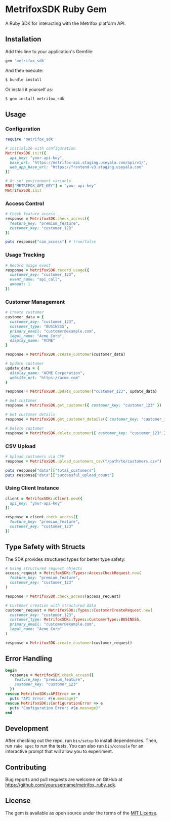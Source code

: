 # MetrifoxSDK Ruby Gem

A Ruby SDK for interacting with the Metrifox platform API.

## Installation

Add this line to your application's Gemfile:

```ruby
gem 'metrifox_sdk'
```

And then execute:

```bash
$ bundle install
```

Or install it yourself as:

```bash
$ gem install metrifox_sdk
```

## Usage

### Configuration

```ruby
require 'metrifox_sdk'

# Initialize with configuration
MetrifoxSDK.init({
  api_key: "your-api-key",
  base_url: "https://metrifox-api.staging.useyala.com/api/v1/",
  web_app_base_url: "https://frontend-v3.staging.useyala.com"
})

# Or set environment variable
ENV["METRIFOX_API_KEY"] = "your-api-key"
MetrifoxSDK.init
```

### Access Control

```ruby
# Check feature access
response = MetrifoxSDK.check_access({
  feature_key: "premium_feature",
  customer_key: "customer_123"
})

puts response["can_access"] # true/false
```

### Usage Tracking

```ruby
# Record usage event
response = MetrifoxSDK.record_usage({
  customer_key: "customer_123",
  event_name: "api_call",
  amount: 1
})
```

### Customer Management

```ruby
# Create customer
customer_data = {
  customer_key: "customer_123",
  customer_type: "BUSINESS",
  primary_email: "customer@example.com",
  legal_name: "Acme Corp",
  display_name: "ACME"
}

response = MetrifoxSDK.create_customer(customer_data)

# Update customer
update_data = {
  display_name: "ACME Corporation",
  website_url: "https://acme.com"
}

response = MetrifoxSDK.update_customer("customer_123", update_data)

# Get customer
response = MetrifoxSDK.get_customer({ customer_key: "customer_123" })

# Get customer details
response = MetrifoxSDK.get_customer_details({ customer_key: "customer_123" })

# Delete customer
response = MetrifoxSDK.delete_customer({ customer_key: "customer_123" })
```

### CSV Upload

```ruby
# Upload customers via CSV
response = MetrifoxSDK.upload_customers_csv("/path/to/customers.csv")

puts response["data"]["total_customers"]
puts response["data"]["successful_upload_count"]
```

### Using Client Instance

```ruby
client = MetrifoxSDK::Client.new({
  api_key: "your-api-key"
})

response = client.check_access({
  feature_key: "premium_feature",
  customer_key: "customer_123"
})
```

## Type Safety with Structs

The SDK provides structured types for better type safety:

```ruby
# Using structured request objects
access_request = MetrifoxSDK::Types::AccessCheckRequest.new(
  feature_key: "premium_feature",
  customer_key: "customer_123"
)

response = MetrifoxSDK.check_access(access_request)

# Customer creation with structured data
customer_request = MetrifoxSDK::Types::CustomerCreateRequest.new(
  customer_key: "customer_123",
  customer_type: MetrifoxSDK::Types::CustomerType::BUSINESS,
  primary_email: "customer@example.com",
  legal_name: "Acme Corp"
)

response = MetrifoxSDK.create_customer(customer_request)
```

## Error Handling

```ruby
begin
  response = MetrifoxSDK.check_access({
    feature_key: "premium_feature",
    customer_key: "customer_123"
  })
rescue MetrifoxSDK::APIError => e
  puts "API Error: #{e.message}"
rescue MetrifoxSDK::ConfigurationError => e
  puts "Configuration Error: #{e.message}"
end
```

## Development

After checking out the repo, run `bin/setup` to install dependencies. Then, run `rake spec` to run the tests. You can also run `bin/console` for an interactive prompt that will allow you to experiment.

## Contributing

Bug reports and pull requests are welcome on GitHub at https://github.com/yourusername/metrifox_ruby_sdk.

## License

The gem is available as open source under the terms of the [MIT License](https://opensource.org/licenses/MIT).